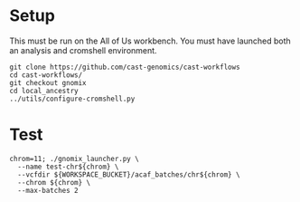 # Setup

This must be run on the All of Us workbench. You must have launched both an analysis and cromshell environment.

```
git clone https://github.com/cast-genomics/cast-workflows
cd cast-workflows/
git checkout gnomix
cd local_ancestry
../utils/configure-cromshell.py
```

# Test

```
chrom=11; ./gnomix_launcher.py \
  --name test-chr${chrom} \
  --vcfdir ${WORKSPACE_BUCKET}/acaf_batches/chr${chrom} \
  --chrom ${chrom} \
  --max-batches 2 
```


